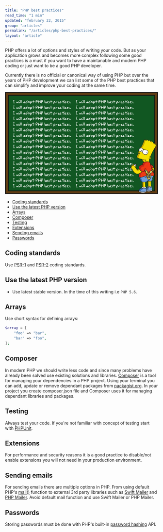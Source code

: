 ```yaml
---
title: "PHP best practices"
read_time: "1 min"
updated: "february 22, 2015"
group: "articles"
permalink: "/articles/php-best-practices/"
layout: "article"
---
```


PHP offers a lot of options and styles of writing your code. But as your application grows and
becomes more complex following some good practices is a must if you want to have a maintanable and modern PHP coding
or just want to be a good PHP developer.

Currently there is no official or canonical way of using PHP but over the years of PHP development we can list
some of the PHP best practices that can simplify and improve your coding at the same time.

![alt text](./bart-simpson-chalkboard.png "PHP Best practices")

* [Coding standards](#coding-standards)
* [Use the latest PHP version](#use-the-latest-version)
* [Arrays](#arrays)
* [Composer](#composer)
* [Testing](#testing)
* [Extensions](#extensions)
* [Sending emails](#sending-emails)
* [Passwords](#passwords)

## Coding standards

Use [PSR-1][psr-1] and [PSR-2][psr-2] coding standards.

## Use the latest PHP version

* Use latest stable version. In the time of this writing i.e `PHP 5.6`.

## Arrays

Use short syntax for defining arrays:

```php
$array = [
    "foo" => "bar",
    "bar" => "foo",
];
```

## Composer

In modern PHP we should write less code and since many problems have already been solved use existing solutions and libraries.
[Composer][composer] is a tool for managing your dependencies in a PHP project. Using your terminal you can add, update or remove dependant packages from [packagist.org][packagist]. In your project you create composer.json file and Composer uses it for managing dependant libraries and packages.

## Testing

Always test your code. If you're not familiar with concept of testing start with [PHPUnit][phpunit].

## Extensions

For performance and security reasons it is a good practice to disable/not enable extensions you will not need in your production environment.

## Sending emails

For sending emails there are multiple options in PHP. From using default PHP's [mail()][mail] function to external 3rd party libraries such as [Swift Mailer][swift-mailer] and [PHP Mailer][php-mailer]. Avoid default mail function and use Swift Mailer or PHP Mailer.

## Passwords

Storing passwords must be done with PHP's built-in [password hashing][password-hashing] API.


[psr-1]: http://www.php-fig.org/psr/psr-1/
[psr-2]: http://www.php-fig.org/psr/psr-2/
[composer]: https://getcomposer.org
[packagist]: https://packagist.org
[phpunit]: http://phpunit.de
[mail]: http://php.net/manual/function.mail
[swift-mailer]: http://swiftmailer.org/
[php-mailer]: https://github.com/PHPMailer/PHPMailer
[password-hashing]: http://php.net/manual/en/book.password.php